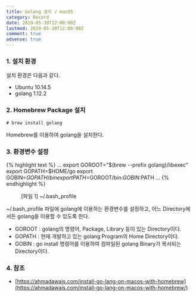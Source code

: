 ```yaml
---
title: Golang 설치 / macOS
category: Record
date: 2019-05-30T12:00:00Z
lastmod: 2019-05-30T12:00:00Z
comment: true
adsense: true
---
```


### 1. 설치 환경

설치 환경은 다음과 같다.
* Ubuntu 10.14.5
* golang 1.12.2

### 2. Homebrew Package 설치
~~~
# brew install golang
~~~

Homebrew를 이용하여 golang을 설치한다.

### 3. 환경변수 설정

{% highlight text %}
...
export GOROOT="$(brew --prefix golang)/libexec"
export GOPATH=$HOME/go
export GOBIN=$GOPATH/bin
export PATH=$GOROOT/bin:$GOBIN:$PATH
...
{% endhighlight %}
<figure>
<figcaption class="caption">[파일 1] ~/.bash_profile</figcaption>
</figure>

~/.bash_profile 파일에 golang에 이용하는 환경변수를 설정하고, 어느 Directory에서든 golang을 이용할 수 있도록 한다.
* GOROOT : golang의 명령어, Package, Library 등이 있는 Directory이다.
* GOPATH : 현재 개발하고 있는 golang Program의 Home Directory이다.
* GOBIN : go install 명령어를 이용하여 컴파일된 golang Binary가 복사되는 Directory이다.

### 4. 참조

* [https://ahmadawais.com/install-go-lang-on-macos-with-homebrew](https://ahmadawais.com/install-go-lang-on-macos-with-homebrew/)